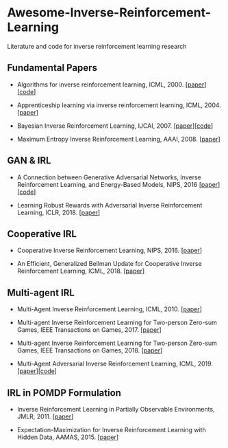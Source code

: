 # Awesome-Inverse-Reinforcement-Learning

 Literature and code for inverse reinforcement learning research 

## Fundamental Papers

- Algorithms for inverse reinforcement learning, ICML, 2000. \[[paper](http://ai.stanford.edu/~ang/papers/icml00-irl.pdf)\]\[[code](https://github.com/yrlu/irl-imitation)\]

- Apprenticeship learning via inverse reinforcement learning, ICML, 2004.  \[[paper](http://people.eecs.berkeley.edu/~russell/classes/cs294/s11/readings/Abbeel+Ng:2004.pdf)\]

- Bayesian Inverse Reinforcement Learning, IJCAI, 2007. \[[paper](https://www.aaai.org/Papers/IJCAI/2007/IJCAI07-416.pdf)\]\[[code](https://github.com/yrlu/irl-imitation)\]

- Maximum Entropy Inverse Reinforcement Learning, AAAI, 2008. \[[paper](http://new.aaai.org/Papers/AAAI/2008/AAAI08-227.pdf)\]


## GAN & IRL

- A Connection between Generative Adversarial Networks, Inverse Reinforcement Learning, and Energy-Based Models, NIPS, 2016  \[[paper](https://arxiv.org/abs/1611.03852)\]\[[code](https://github.com/hsilva664/nstep_airl)\]

- Learning Robust Rewards with Adversarial Inverse Reinforcement Learning, ICLR, 2018. \[[paper](https://arxiv.org/abs/1710.11248)\]

## Cooperative IRL
- Cooperative Inverse Reinforcement Learning, NIPS, 2016. \[[paper](https://papers.nips.cc/paper/6420-cooperative-inverse-reinforcement-learning)\]

- An Efficient, Generalized Bellman Update for Cooperative Inverse Reinforcement Learning, ICML, 2018. \[[paper](https://people.eecs.berkeley.edu/~anca/papers/efficientCIRL_ICML.pdf)\]

## Multi-agent IRL

- Multi-Agent Inverse Reinforcement Learning, ICML, 2010. \[[paper](https://www.researchgate.net/profile/Kristian_Kersting/publication/221226307_Multi-Agent_Inverse_Reinforcement_Learning/links/004635204c5c3485e4000000/Multi-Agent-Inverse-Reinforcement-Learning.pdf)\]


- Multi-agent Inverse Reinforcement Learning for Two-person
Zero-sum Games, IEEE Transactions on Games, 2017. \[[paper](https://ieeexplore.ieee.org/document/7873274)\]

- Multi-agent Inverse Reinforcement Learning for Two-person Zero-sum Games, IEEE Transactions on Games, 2018. \[[paper](https://ieeexplore.ieee.org/document/7873274)\]

- Multi-Agent Adversarial Inverse Reinforcement Learning, ICML, 2019. \[[paper](http://proceedings.mlr.press/v97/yu19e.html)\]\[[code](https://github.com/ermongroup/MA-AIRL)\]


## IRL in POMDP Formulation
- Inverse Reinforcement Learning in Partially Observable Environments, JMLR, 2011. \[[paper](http://www.jmlr.org/papers/volume12/choi11a/choi11a.pdf)\]

- Expectation-Maximization for Inverse Reinforcement Learning with Hidden Data, AAMAS, 2015. \[[paper](https://pdfs.semanticscholar.org/013d/4b92be0426164da8d4d3a27eb856dd1a731c.pdf)\]